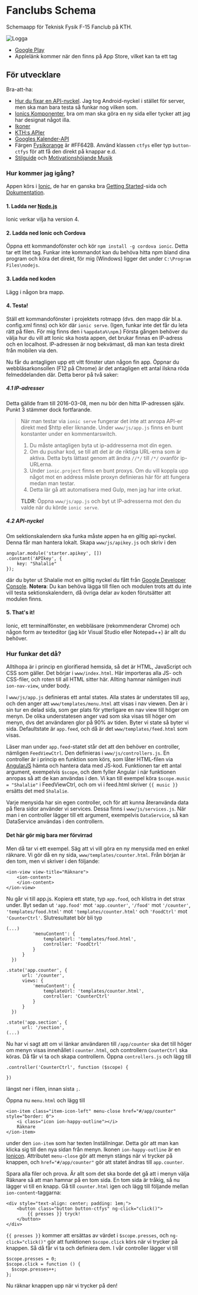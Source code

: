 # Fanclubs Schema
Schemaapp för Teknisk Fysik F-15 Fanclub på KTH.

![Logga](https://lh3.googleusercontent.com/6smOW8EC7md_V6UiYiZNd4hKzMf861GiuF5BL3-zuE2BHWNeI7ZAalYw8klp29wCUQ=w300-rw "Logga")

- [Google Play](https://play.google.com/store/apps/details?id=com.HelmerNylen.fanclubschema)
- Applelänk kommer när den finns på App Store, vilket kan ta ett tag

## För utvecklare
Bra-att-ha:
- [Hur du fixar en API-nyckel](http://wpdocs.philderksen.com/google-calendar-events/getting-started/api-key-settings/). Jag tog Android-nyckel i stället för server, men ska man bara testa så funkar nog vilken som.
- [Ionics Komponenter](http://ionicframework.com/docs/components/#header), bra om man ska göra en ny sida eller tycker att jag har designat något illa.
- [Ikoner](http://ionicons.com/)
- [KTH:s APIer](http://www.kth.se/api/)
- [Googles Kalender-API](https://developers.google.com/google-apps/calendar/)
- Färgen [Fysikorange](http://old.f.kth.se/styrdokument/THS_Fysiksektionens_Stadgar.pdf) är #FF642B. Använd klassen ```ctfys``` eller typ ```button-ctfys``` för att få den direkt på knappar e.d.
- [Stilguide](https://www.se.rit.edu/~tabeec/RIT_441/Resources_files/How%20To%20Write%20Unmaintainable%20Code.pdf) och [Motivationshöjande Musik](https://open.spotify.com/track/5TnZihe1AVVHPtgX1osH6Y)

### Hur kommer jag igång?
Appen körs i [Ionic](http://ionicframework.com/), de har en ganska bra [Getting Started](http://ionicframework.com/getting-started/)-sida och [Dokumentation](http://ionicframework.com/docs/).
#### 1. Ladda ner [Node.js](https://nodejs.org/en/)
Ionic verkar vilja ha version 4.

#### 2. Ladda ned Ionic och Cordova
Öppna ett kommandofönster och kör ```npm install -g cordova ionic```. Detta tar ett litet tag. Funkar inte kommandot kan du behöva hitta npm bland dina program och köra det direkt, för mig (Windows) ligger det under ```C:\Program Files\nodejs```.

#### 3. Ladda ned koden
Lägg i någon bra mapp.

#### 4. Testa!
Ställ ett kommandofönster i projektets rotmapp (dvs. den mapp där bl.a. config.xml finns) och kör där ```ionic serve```. (Igen, funkar inte det får du leta rätt på filen. För mig finns den i ```%appdata%\npm```.) Första gången behöver du välja hur du vill att Ionic ska hosta appen, det brukar finnas en IP-adress och en localhost. IP-adressen är nog bekvämast, då man kan testa direkt från mobilen via den.

Nu får du antagligen upp ett vitt fönster utan någon fin app. Öppnar du webbläsarkonsollen (F12 på Chrome) är det antagligen ett antal ilskna röda felmeddelanden där. Detta beror på två saker:

##### 4.1 IP-adresser
Detta gällde fram till 2016-03-08, men nu bör den hitta IP-adressen själv. Punkt 3 stämmer dock fortfarande.

>När man testar via ```ionic serve``` fungerar det inte att anropa API-er direkt med $http eller liknande. Under ```www/js/app.js``` finns en bunt konstanter under en kommentarswitch.
>
>1. Du måste antagligen byta ut ip-addresserna mot din egen.
>2. Om du pushar kod, se till att det är de riktiga URL-erna som är aktiva. Detta byts lättast genom att ändra ```//*/``` till ```/*/``` ovanför ip-URLerna. 
>3. Under ```ionic.project``` finns en bunt proxys. Om du vill koppla upp något mot en address måste proxyn definieras här för att fungera medan man testar.
>4. Detta lär gå att automatisera med Gulp, men jag har inte orkat.
>
>**TLDR**: Öppna ```www/js/app.js``` och byt ut IP-adresserna mot den du valde när du körde ```ionic serve```.

##### 4.2 API-nyckel
Om sektionskalendern ska funka måste appen ha en giltig api-nyckel. Denna får man hantera lokalt. Skapa ```www/js/apikey.js``` och skriv i den
```
angular.module('starter.apikey', [])
.constant('APIkey', {
	key: "Shalalie"
});
```
där du byter ut Shalalie mot en giltig nyckel du fått från [Google Developer Console](https://console.developers.google.com/).
**Notera**: Du kan behöva lägga till filen och modulen trots att du inte vill testa sektionskalendern, då övriga delar av koden förutsätter att modulen finns.

#### 5. That's it!
Ionic, ett terminalfönster, en webbläsare (rekommenderar Chrome) och någon form av texteditor (jag kör Visual Studio eller Notepad++) är allt du behöver.

### Hur funkar det då?
Alltihopa är i princip en glorifierad hemsida, så det är HTML, JavaScript och CSS som gäller. Det börjar i ```www/index.html```.  Här importeras alla JS- och CSS-filer, och roten till all HTML sitter här. Allting hamnar nämligen inuti ```ion-nav-view```, under body.

I ```www/js/app.js``` definieras ett antal states. Alla states är understates till ```app```, och den anger att ```www/templates/menu.html``` att visas i nav viewen. Den är i sin tur en delad sida, som ger plats för ytterligare en nav view till höger om menyn. De olika understatesen anger vad som ska visas till höger om menyn, dvs det användaren glor på 90% av tiden. Byter vi state så byter vi sida. Defaultstate är ```app.feed```, och då är det ```www/templates/feed.html``` som visas.

Läser man under ```app.feed```-statet står det att den behöver en controller, nämligen ```FeedViewCtrl```. Den definieras i ```www/js/controllers.js```. En controller är i princip en funktion som körs, som låter HTML-filen via [AngularJS](http://www.w3schools.com/angular/) hämta och hantera data med JS-kod. Funktionen tar ett antal argument, exempelvis ```$scope```, och dem fyller Angular i när funktionen anropas så att de kan användas i den. Vi kan till exempel köra ```$scope.music = "Shalalie"``` i FeedViewCtrl, och om vi i feed.html skriver ```{{ music }}``` ersätts det med ```Shalalie```.

Varje menysida har sin egen controller, och för att kunna återanvända data på flera sidor använder vi services. Dessa finns i ```www/js/services.js```. När man i en controller lägger till ett argument, exempelvis ```DataService```, så kan DataService användas i den controllern.

#### Det här gör mig bara mer förvirrad
Men då tar vi ett exempel. Säg att vi vill göra en ny menysida med en enkel räknare. Vi gör då en ny sida, ```www/templates/counter.html```. Från början är den tom, men vi skriver i den följande:
```
<ion-view view-title="Räknare">
    <ion-content>
    </ion-content>
</ion-view>
```

Nu går vi till app.js. Kopiera ett state, typ ```app.food```, och klistra in det strax under. Byt sedan ut ```'app.food'``` mot ```'app.counter'```,  ```'/food'``` mot ```'/counter'```, ```'templates/food.html'``` mot ```'templates/counter.html'``` och ```'FoodCtrl'``` mot ```'CounterCtrl'```. Slutresultatet bör bli typ
```
(...)
          'menuContent': {
              templateUrl: 'templates/food.html',
              controller: 'FoodCtrl'
          }
      }
  })

.state('app.counter', {
      url: '/counter',
      views: {
          'menuContent': {
              templateUrl: 'templates/counter.html',
              controller: 'CounterCtrl'
          }
      }
  })

.state('app.section', {
      url: '/section',
(...)
```

Nu har vi sagt att om vi länkar användaren till ```/app/counter``` ska det till höger om menyn visas innehållet i ```counter.html```, och controllern ```CounterCtrl``` ska köras. Då får vi ta och skapa controllern. Öppna ```controllers.js``` och lägg till
```
.controller('CounterCtrl', function ($scope) {
	
})
```
längst ner i filen, innan sista ```;```.

Öppna nu ```menu.html``` och lägg till
```
<ion-item class="item-icon-left" menu-close href="#/app/counter" style="border: 0">
    <i class="icon ion-happy-outline"></i>
    Räknare
</ion-item>
```
under den ```ion-item``` som har texten Inställningar. Detta gör att man kan klicka sig till den nya sidan från menyn. Ikonen ```ion-happy-outline``` är en [Ionicon](http://ionicons.com/). Attributet ```menu-close``` gör att menyn stängs när vi trycker på knappen, och ```href="#/app/counter"``` gör att statet ändras till ```app.counter```.

Spara alla filer och prova. Är allt som det ska borde det gå att i menyn välja Räknare så att man hamnar på en tom sida. En tom sida är tråkig, så nu lägger vi till en knapp. Gå till ```counter.html``` igen och lägg till följande mellan ```ion-content```-taggarna:
```
<div style="text-align: center; padding: 1em;">
	<button class="button button-ctfys" ng-click="click()">
		{{ presses }} tryck!
	</button>
</div>
```
```{{ presses }}``` kommer att ersättas av värdet i ```$scope.presses```, och ```ng-click="click()"``` gör att funktionen ```$scope.click``` körs när vi trycker på knappen. Så då får vi ta och definiera dem. I vår controller lägger vi till
```
$scope.presses = 0;
$scope.click = function () {
  $scope.presses++;
};
```
Nu räknar knappen upp när vi trycker på den!
